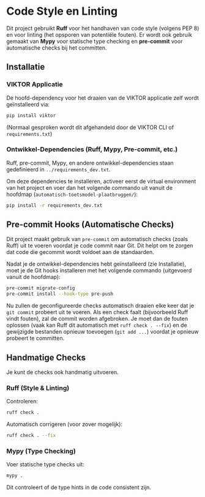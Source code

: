 # Code Style en Linting

Dit project gebruikt **Ruff** voor het handhaven van code style (volgens PEP 8) en voor linting (het opsporen van potentiële fouten). Er wordt ook gebruik gemaakt van **Mypy** voor statische type checking en **pre-commit** voor automatische checks bij het committen.

## Installatie

### VIKTOR Applicatie

De hoofd-dependency voor het draaien van de VIKTOR applicatie zelf wordt geïnstalleerd via:

```bash
pip install viktor
```
(Normaal gesproken wordt dit afgehandeld door de VIKTOR CLI of `requirements.txt`)

### Ontwikkel-Dependencies (Ruff, Mypy, Pre-commit, etc.)

Ruff, pre-commit, Mypy, en andere ontwikkel-dependencies staan gedefinieerd in `../requirements_dev.txt`.

Om deze dependencies te installeren, activeer eerst de virtual environment van het project en voer dan het volgende commando uit vanuit de hoofdmap (`automatisch-toetsmodel-plaatbruggen/`):

```bash
pip install -r requirements_dev.txt
```

## Pre-commit Hooks (Automatische Checks)

Dit project maakt gebruik van `pre-commit` om automatisch checks (zoals Ruff) uit te voeren voordat je code commit naar Git. Dit helpt om te zorgen dat code die gecommit wordt voldoet aan de standaarden.

Nadat je de ontwikkel-dependencies hebt geïnstalleerd (zie Installatie), moet je de Git hooks installeren met het volgende commando (uitgevoerd vanuit de hoofdmap):

```bash
pre-commit migrate-config
pre-commit install --hook-type pre-push
```

Nu zullen de geconfigureerde checks automatisch draaien elke keer dat je `git commit` probeert uit te voeren. Als een check faalt (bijvoorbeeld Ruff vindt fouten), zal de commit worden afgebroken. Je moet dan de fouten oplossen (vaak kan Ruff dit automatisch met `ruff check . --fix`) en de gewijzigde bestanden opnieuw toevoegen (`git add ...`) voordat je opnieuw probeert te committen.

## Handmatige Checks

Je kunt de checks ook handmatig uitvoeren.

### Ruff (Style & Linting)

Controleren:
```bash
ruff check .
```

Automatisch corrigeren (voor zover mogelijk):
```bash
ruff check . --fix
```

### Mypy (Type Checking)

Voer statische type checks uit:
```bash
mypy .
```
Dit controleert of de type hints in de code consistent zijn.

